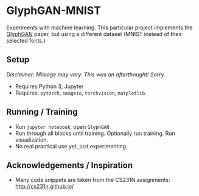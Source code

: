 # GlyphGAN-MNIST

Experiments with machine learning. This particular project implements the [GlyphGAN](https://arxiv.org/abs/1905.12502v1) paper, but using a different dataset (MNIST instead of their selected fonts.)

## Setup

_Disclaimer: Mileage may vary. This was an afterthought! Sorry._

- Requires Python 3, Jupyter
- Requires: `pytorch`, `imageio`, `torchvision`, `matplotlib`.

## Running / Training

- Run `jupyter notebook`, open `GlyphGAN`
- Run through all blocks until training. Optionally run training. Run visualization.
- No real practical use yet, just experimenting.

## Acknowledgements / Inspiration

- Many code snippets are taken from the CS231N assignments: http://cs231n.github.io/

